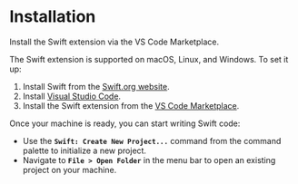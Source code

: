 # Installation

Install the Swift extension via the VS Code Marketplace.

The Swift extension is supported on macOS, Linux, and Windows. To set it up:
1. Install Swift from the [Swift.org website](https://www.swift.org/install).
2. Install [Visual Studio Code](https://code.visualstudio.com/Download).
3. Install the Swift extension from the [VS Code Marketplace](https://marketplace.visualstudio.com/items?itemName=swiftlang.swift-vscode).

Once your machine is ready, you can start writing Swift code:
 * Use the **`Swift: Create New Project...`** command from the command palette to initialize a new project.
 * Navigate to **`File > Open Folder`** in the menu bar to open an existing project on your machine.
